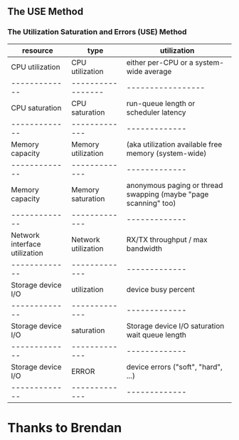 

## The USE Method  
### The Utilization Saturation and Errors (USE) Method


| resource         | type            |  utilization                                                  |
| -------------    | -----------------|  -------------                                                |
| CPU utilization  | CPU utilization      |either per-CPU or a system-wide average                 |
| -------------    | -----------------|-----------------                                                |
| CPU saturation   | CPU  saturation| run-queue length or scheduler latency                  |
| -------------    | ------------- |  ------------- |
| Memory capacity  | Memory	utilization   | (aka	utilization available free memory (system-wide)|
| -------------    | ------------- |  ------------- |
| Memory capacity  | Memory	saturation   | anonymous paging or thread swapping (maybe "page scanning" too) |
| -------------    | ------------- |  ------------- |
| Network interface	utilization	  | Network	utilization   |  RX/TX throughput / max bandwidth|
| -------------    | ------------- |  ------------- |
| Storage device I/O |  utilization      | device busy percent |
| -------------    | ------------- |  ------------- |
| Storage device I/O |   saturation       |Storage device I/O	saturation	wait queue length |
| -------------    | ------------- |  ------------- |
| Storage device I/O | ERROR       |device errors ("soft", "hard", ...) |
| -------------    | ------------- |  ------------- |

	



# Thanks to Brendan  

